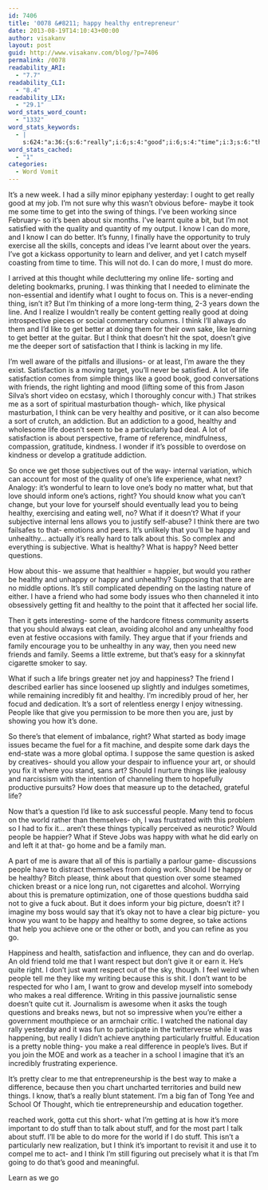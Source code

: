 ```yaml
---
id: 7406
title: '0078 &#8211; happy healthy entrepreneur'
date: 2013-08-19T14:10:43+00:00
author: visakanv
layout: post
guid: http://www.visakanv.com/blog/?p=7406
permalink: /0078
readability_ARI:
  - "7.7"
readability_CLI:
  - "8.4"
readability_LIX:
  - "29.1"
word_stats_word_count:
  - "1332"
word_stats_keywords:
  - |
    s:624:"a:36:{s:6:"really";i:6;s:4:"good";i:6;s:4:"time";i:3;s:6:"things";i:5;s:4:"know";i:5;s:6:"better";i:4;s:5:"learn";i:3;s:4:"life";i:8;s:5:"thing";i:3;s:5:"think";i:8;s:4:"like";i:8;s:4:"give";i:4;s:4:"sort";i:4;s:12:"satisfaction";i:5;s:5:"aware";i:3;s:7:"friends";i:3;s:5:"right";i:4;s:7:"healthy";i:9;s:9:"addiction";i:3;s:12:"particularly";i:3;s:5:"one's";i:3;s:4:"love";i:3;s:4:"body";i:3;s:5:"happy";i:6;s:9:"unhealthy";i:4;s:4:"talk";i:3;s:9:"questions";i:3;s:6:"friend";i:3;s:6:"family";i:4;s:10:"incredibly";i:3;s:6:"people";i:5;s:8:"question";i:3;s:4:"work";i:3;s:4:"want";i:5;s:10:"difference";i:3;s:5:"stuff";i:4;}";
word_stats_cached:
  - "1"
categories:
  - Word Vomit
---
```

It&#8217;s a new week. I had a silly minor epiphany yesterday: I ought to get really good at my job. I&#8217;m not sure why this wasn&#8217;t obvious before- maybe it took me some time to get into the swing of things. I&#8217;ve been working since February- so it&#8217;s been about six months. I&#8217;ve learnt quite a bit, but I&#8217;m not satisfied with the quality and quantity of my output. I know I can do more, and I know I can do better. It&#8217;s funny, I finally have the opportunity to truly exercise all the skills, concepts and ideas I&#8217;ve learnt about over the years. I&#8217;ve got a kickass opportunity to learn and deliver, and yet I catch myself coasting from time to time. This will not do. I can do more, I must do more.

I arrived at this thought while decluttering my online life- sorting and deleting bookmarks, pruning. I was thinking that I needed to eliminate the non-essential and identify what I ought to focus on. This is a never-ending thing, isn&#8217;t it? But I&#8217;m thinking of a more long-term thing, 2-3 years down the line. And I realize I wouldn&#8217;t really be content getting really good at doing introspective pieces or social commentary columns. I think I&#8217;ll always do them and I&#8217;d like to get better at doing them for their own sake, like learning to get better at the guitar. But I think that doesn&#8217;t hit the spot, doesn&#8217;t give me the deeper sort of satisfaction that I think is lacking in my life.

I&#8217;m well aware of the pitfalls and illusions- or at least, I&#8217;m aware the they exist. Satisfaction is a moving target, you&#8217;ll never be satisfied. A lot of life satisfaction comes from simple things like a good book, good conversations with friends, the right lighting and mood (lifting some of this from Jason Silva&#8217;s short video on ecstasy, which I thoroughly concur with.) That strikes me as a sort of spiritual masturbation though- which, like physical masturbation, I think can be very healthy and positive, or it can also become a sort of crutch, an addiction. But an addiction to a good, healthy and wholesome life doesn&#8217;t seem to be a particularly bad deal. A lot of satisfaction is about perspective, frame of reference, mindfulness, compassion, gratitude, kindness. I wonder if it&#8217;s possible to overdose on kindness or develop a gratitude addiction.

So once we get those subjectives out of the way- internal variation, which can account for most of the quality of one&#8217;s life experience, what next? Analogy: it&#8217;s wonderful to learn to love one&#8217;s body no matter what, but that love should inform one&#8217;s actions, right? You should know what you can&#8217;t change, but your love for yourself should eventually lead you to being healthy, exercising and eating well, no? What if it doesn&#8217;t? What if your subjective internal lens allows you to justify self-abuse? I think there are two failsafes to that- emotions and peers. It&#8217;s unlikely that you&#8217;ll be happy and unhealthy&#8230; actually it&#8217;s really hard to talk about this. So complex and everything is subjective. What is healthy? What is happy? Need better questions.

How about this- we assume that healthier = happier, but would you rather be healthy and unhappy or happy and unhealthy? Supposing that there are no middle options. It&#8217;s still complicated depending on the lasting nature of either. I have a friend who had some body issues who then channeled it into obsessively getting fit and healthy to the point that it affected her social life.

Then it gets interesting- some of the hardcore fitness community asserts that you should always eat clean, avoiding alcohol and any unhealthy food even at festive occasions with family. They argue that if your friends and family encourage you to be unhealthy in any way, then you need new friends and family. Seems a little extreme, but that&#8217;s easy for a skinnyfat cigarette smoker to say.

What if such a life brings greater net joy and happiness? The friend I described earlier has since loosened up slightly and indulges sometimes, while remaining incredibly fit and healthy. I&#8217;m incredibly proud of her, her focud and dedication. It&#8217;s a sort of relentless energy I enjoy witnessing. People like that give you permission to be more then you are, just by showing you how it&#8217;s done.

So there&#8217;s that element of imbalance, right? What started as body image issues became the fuel for a fit machine, and despite some dark days the end-state was a more global optima. I suppose the same question is asked by creatives- should you allow your despair to influence your art, or should you fix it where you stand, sans art? Should I nurture things like jealousy and narcissism with the intention of channeling them to hopefully productive pursuits? How does that measure up to the detached, grateful life?

Now that&#8217;s a question I&#8217;d like to ask successful people. Many tend to focus on the world rather than themselves- oh, I was frustrated with this problem so I had to fix it&#8230; aren&#8217;t these things typically perceived as neurotic? Would people be happier? What if Steve Jobs was happy with what he did early on and left it at that- go home and be a family man.

A part of me is aware that all of this is partially a parlour game- discussions people have to distract themselves from doing work. Should I be happy or be healthy? Bitch please, think about that question over some steamed chicken breast or a nice long run, not cigarettes and alcohol. Worrying about this is premature optimization, one of those questions buddha said not to give a fuck about. But it does inform your big picture, doesn&#8217;t it? I imagine my boss would say that it&#8217;s okay not to have a clear big picture- you know you want to be happy and healthy to some degree, so take actions that help you achieve one or the other or both, and you can refine as you go.

Happiness and health, satisfaction and influence, they can and do overlap. An old friend told me that I want respect but don&#8217;t give it or earn it. He&#8217;s quite right. I don&#8217;t just want respect out of the sky, though. I feel weird when people tell me they like my writing because this is shit. I don&#8217;t want to be respected for who I am, I want to grow and develop myself into somebody who makes a real difference. Writing in this passive journalistic sense doesn&#8217;t quite cut it. Journalism is awesome when it asks the tough questions and breaks news, but not so impressive when you&#8217;re either a government mouthpiece or an armchair critic. I watched the national day rally yesterday and it was fun to participate in the twitterverse while it was happening, but really I didn&#8217;t achieve anything particularly fruitful. Education is a pretty noble thing- you make a real difference in people&#8217;s lives. But if you join the MOE and work as a teacher in a school I imagine that it&#8217;s an incredibly frustrating experience.

It&#8217;s pretty clear to me that entrepreneurship is the best way to make a difference, because then you chart uncharted territories and build new things. I know, that&#8217;s a really blunt statement. I&#8217;m a big fan of Tong Yee and School Of Thought, which tie entrepreneurship and education together.

reached work, gotta cut this short- what I&#8217;m getting at is how it&#8217;s more important to do stuff than to talk about stuff, and for the most part I talk about stuff. I&#8217;ll be able to do more for the world if I do stuff. This isn&#8217;t a particularly new realization, but I think it&#8217;s important to revisit it and use it to compel me to act- and I think I&#8217;m still figuring out precisely what it is that I&#8217;m going to do that&#8217;s good and meaningful.

Learn as we go
